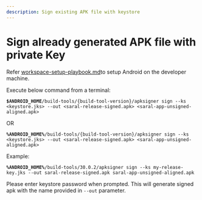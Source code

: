 ```yaml
---
description: Sign existing APK file with keystore
---
```


# Sign already generated APK file with private Key

Refer [workspace-setup-playbook.md](workspace-setup-playbook.md "mention")to setup Android on the developer machine.

Execute below command from a terminal:

**`$ANDROID_HOME`**`/build-tools/{build-tool-version}/apksigner sign --ks <keystore.jks> --out <saral-release-signed.apk> <saral-app-unsigned-aligned.apk>`

OR

**`%ANDROID_HOME%`**`/build-tools/{build-tool-version}/apksigner sign --ks <keystore.jks> --out <saral-release-signed.apk> <saral-app-unsigned-aligned.apk>`

Example:

**`%ANDROID_HOME%`**`/build-tools/30.0.2/apksigner sign --ks my-release-key.jks --out saral-release-signed.apk saral-app-unsigned-aligned.apk`

Please enter keystore password when prompted. This will generate signed apk with the name provided in  `--out`  parameter.
